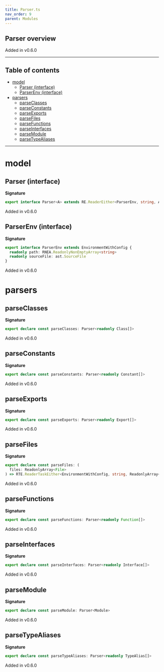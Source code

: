 ```yaml
---
title: Parser.ts
nav_order: 9
parent: Modules
---
```


## Parser overview

Added in v0.6.0

---

<h2 class="text-delta">Table of contents</h2>

- [model](#model)
  - [Parser (interface)](#parser-interface)
  - [ParserEnv (interface)](#parserenv-interface)
- [parsers](#parsers)
  - [parseClasses](#parseclasses)
  - [parseConstants](#parseconstants)
  - [parseExports](#parseexports)
  - [parseFiles](#parsefiles)
  - [parseFunctions](#parsefunctions)
  - [parseInterfaces](#parseinterfaces)
  - [parseModule](#parsemodule)
  - [parseTypeAliases](#parsetypealiases)

---

# model

## Parser (interface)

**Signature**

```ts
export interface Parser<A> extends RE.ReaderEither<ParserEnv, string, A> {}
```

Added in v0.6.0

## ParserEnv (interface)

**Signature**

```ts
export interface ParserEnv extends EnvironmentWithConfig {
  readonly path: RNEA.ReadonlyNonEmptyArray<string>
  readonly sourceFile: ast.SourceFile
}
```

Added in v0.6.0

# parsers

## parseClasses

**Signature**

```ts
export declare const parseClasses: Parser<readonly Class[]>
```

Added in v0.6.0

## parseConstants

**Signature**

```ts
export declare const parseConstants: Parser<readonly Constant[]>
```

Added in v0.6.0

## parseExports

**Signature**

```ts
export declare const parseExports: Parser<readonly Export[]>
```

Added in v0.6.0

## parseFiles

**Signature**

```ts
export declare const parseFiles: (
  files: ReadonlyArray<File>
) => RTE.ReaderTaskEither<EnvironmentWithConfig, string, ReadonlyArray<Module>>
```

Added in v0.6.0

## parseFunctions

**Signature**

```ts
export declare const parseFunctions: Parser<readonly Function[]>
```

Added in v0.6.0

## parseInterfaces

**Signature**

```ts
export declare const parseInterfaces: Parser<readonly Interface[]>
```

Added in v0.6.0

## parseModule

**Signature**

```ts
export declare const parseModule: Parser<Module>
```

Added in v0.6.0

## parseTypeAliases

**Signature**

```ts
export declare const parseTypeAliases: Parser<readonly TypeAlias[]>
```

Added in v0.6.0

